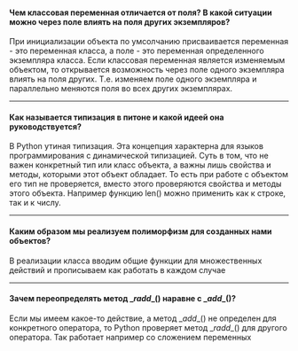 #### Чем классовая переменная отличается от поля? В какой ситуации можно через поле влиять на поля других экземпляров?
При инициализации объекта по умсолчанию присваивается переменная - это переменная класса, а поле - это переменная определенного экземпляра класса.
Если классовая переменная является изменяемым объектом, то открывается возможность через поле одного экземпляра влиять на поля других. Т.е. изменяем поле одного экземпляра и параллельно меняются поля во всех других экземплярах.
***

#### Как называется типизация в питоне и какой идеей она руководствуется?
В Python утиная типизация. Эта концепция характерна для языков программирования с динамической типизацией. Суть в том, что не важен конкретный тип или класс объекта, а важны лишь свойства и методы, которыми этот объект обладает. То есть при работе с объектом его тип не проверяется, вместо этого проверяются свойства и методы этого объекта. Например функцию len() можно применить как к строке, так и к числу.
***

#### Каким образом мы реализуем полиморфизм для созданных нами объектов?

В реализации класса вводим общие функции для множественных действий и прописываем как работать в каждом случае
***

#### Зачем переопределять метод \__radd__() наравне с \__add__()?

Если мы имеем какое-то действие, а метод \__add__() не определен для конкретного оператора, то Python проверяет метод \__radd__() для другого оператора. Так работает например со сложением переменных